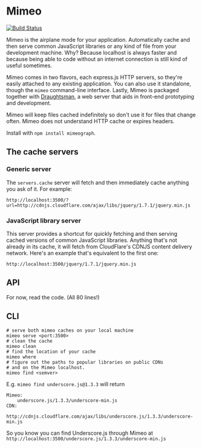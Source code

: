 # Mimeo

[![Build Status](https://secure.travis-ci.org/stdbrouw/mimeo.png)](http://travis-ci.org/stdbrouw/mimeo)

Mimeo is the airplane mode for your application. Automatically cache and then serve common JavaScript libraries or any kind of file from your development machine. Why? Because localhost is always faster and because being able to code without an internet connection is still kind of useful sometimes.

Mimeo comes in two flavors, each express.js HTTP servers, so they're easily attached to any existing application. You can also use it standalone, though the `mimeo` command-line interface. Lastly, Mimeo is packaged together with [Draughtsman](https://github.com/stdbrouw/draughtsman), a web server that aids in front-end prototyping and development.

Mimeo will keep files cached indefinitely so don't use it for files that change often. Mimeo does not understand HTTP cache or expires headers.

Install with `npm install mimeograph`.

## The cache servers

### Generic server

The `servers.cache` server will fetch and then immediately cache anything you ask of it. For example: 

    http://localhost:3500/?url=http://cdnjs.cloudflare.com/ajax/libs/jquery/1.7.1/jquery.min.js

### JavaScript library server

This server provides a shortcut for quickly fetching and then serving cached versions of common JavaScript libraries. Anything that's not already in its cache, it will fetch from CloudFlare's CDNJS content delivery network. Here's an example that's equivalent to the first one:

    http://localhost:3500/jquery/1.7.1/jquery.min.js

## API

For now, read the code. (All 80 lines!)

## CLI

    # serve both mimeo caches on your local machine
    mimeo serve <port:3500>
    # clean the cache
    mimeo clean
    # find the location of your cache
    mimeo where
    # figure out the paths to popular libraries on public CDNs
    # and on the Mimeo localhost.
    mimeo find <semver>

E.g. `mimeo find underscore.js@1.3.3` will return

    Mimeo: 
		underscore.js/1.3.3/underscore-min.js
	CDN: 
		http://cdnjs.cloudflare.com/ajax/libs/underscore.js/1.3.3/underscore-min.js

So you know you can find Underscore.js through Mimeo at `http://localhost:3500/underscore.js/1.3.3/underscore-min.js`